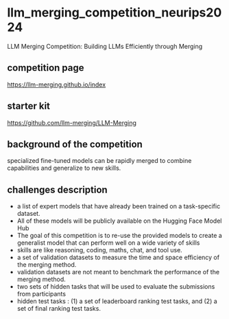 # llm_merging_competition_neurips2024
LLM Merging Competition: Building LLMs Efficiently through Merging

## competition page 
https://llm-merging.github.io/index

## starter kit 
https://github.com/llm-merging/LLM-Merging

## background of the competition
specialized fine-tuned models can be rapidly merged to combine capabilities and generalize to new skills.

## challenges description
- a list of expert models that have already been trained on a task-specific dataset. 
- All of these models will be publicly available on the Hugging Face Model Hub
- The goal of this competition is to re-use the provided models to create a generalist model that can perform well on a wide variety of skills
- skills are like reasoning, coding, maths, chat, and tool use. 
- a set of validation datasets to measure the time and space efficiency of the merging method. 
- validation datasets are not meant to benchmark the performance of the merging method.
- two sets of hidden tasks that will be used to evaluate the submissions from participants
- hidden test tasks : (1) a set of leaderboard ranking test tasks, and (2) a set of final ranking test tasks.
